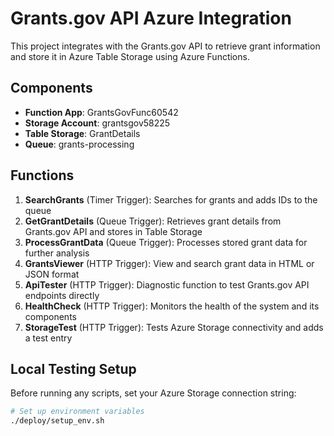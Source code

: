 # Grants.gov API Azure Integration

This project integrates with the Grants.gov API to retrieve grant information and store it in Azure Table Storage using Azure Functions.

## Components

- **Function App**: GrantsGovFunc60542
- **Storage Account**: grantsgov58225
- **Table Storage**: GrantDetails
- **Queue**: grants-processing

## Functions

1. **SearchGrants** (Timer Trigger): Searches for grants and adds IDs to the queue
2. **GetGrantDetails** (Queue Trigger): Retrieves grant details from Grants.gov API and stores in Table Storage
3. **ProcessGrantData** (Queue Trigger): Processes stored grant data for further analysis
4. **GrantsViewer** (HTTP Trigger): View and search grant data in HTML or JSON format
5. **ApiTester** (HTTP Trigger): Diagnostic function to test Grants.gov API endpoints directly
6. **HealthCheck** (HTTP Trigger): Monitors the health of the system and its components
7. **StorageTest** (HTTP Trigger): Tests Azure Storage connectivity and adds a test entry

## Local Testing Setup

Before running any scripts, set your Azure Storage connection string:

```bash
# Set up environment variables
./deploy/setup_env.sh
